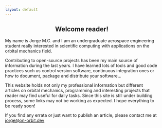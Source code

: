 ```yaml
---
layout: default
---
```



<h2 style="text-align: center">Welcome reader!</h2>

My name is Jorge M.G. and I am an undergraduate aerospace engineering student
really interested in scientific computing with applications on the orbital
mechanics field.

Contributing to open-source projects has been my main source of information
during the last years. I have learned lots of tools and good code practices
such us  control version software, continuous integration ones or how to
document, package and distribute your software...  

This website holds not only my professional information but different articles
on orbital mechanics, programming and interesting projects that reader may find
useful for daily tasks. Since this site is still under building process, some
links may not be working as expected. I hope everything to be ready soon!

If you find any errata or just want to publish an article, please contact me at
<a style="color:magenta" href="mailto:jorge@on-dev.com">jorge@on-orbit.dev</a>

